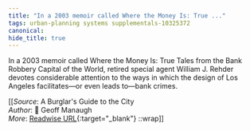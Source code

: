 ```yaml
---
title: "In a 2003 memoir called Where the Money Is: True ..."
tags: urban-planning systems supplementals-10325372
canonical: 
hide_title: true
---
```


In a 2003 memoir called Where the Money Is: True Tales from the Bank Robbery Capital of the World, retired special agent William J. Rehder devotes considerable attention to the ways in which the design of Los Angeles facilitates—or even leads to—bank crimes.


[[_Source_: A Burglar's Guide to the City<br>
_Author_: 📕 Geoff Manaugh<br>
_More_: [Readwise URL](https://readwise.io/open/347959442){:target="_blank"}
::wrap]]